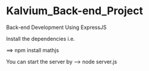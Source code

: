 # Kalvium_Back-end_Project
Back-end Development Using ExpressJS

Install the dependencies i.e.

==> npm install mathjs

You can start the server by --> node server.js
